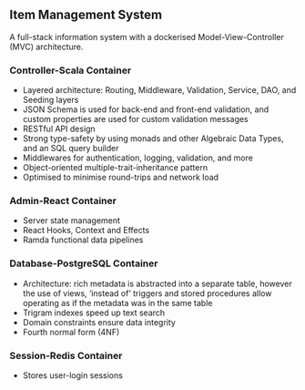 ## Item Management System

A full-stack information system with a dockerised Model-View-Controller (MVC) architecture.

### Controller-Scala Container

* Layered architecture: Routing, Middleware, Validation, Service, DAO, and Seeding layers
* JSON Schema is used for back-end and front-end validation, and custom properties are used for custom validation messages
* RESTful API design
* Strong type-safety by using monads and other Algebraic Data Types, and an SQL query builder
* Middlewares for authentication, logging, validation, and more
* Object-oriented multiple-trait-inheritance pattern
* Optimised to minimise round-trips and network load

### Admin-React Container

* Server state management
* React Hooks, Context and Effects
* Ramda functional data pipelines

### Database-PostgreSQL Container

* Architecture: rich metadata is abstracted into a separate table, however the use of views, ‘instead of’ triggers and stored procedures allow operating as if the metadata was in the same table
* Trigram indexes speed up text search
* Domain constraints ensure data integrity
* Fourth normal form (4NF)

### Session-Redis Container

* Stores user-login sessions
